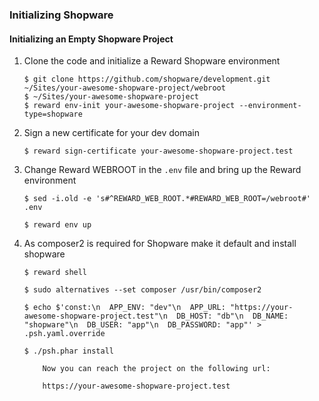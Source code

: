### Initializing Shopware

#### Initializing an Empty Shopware Project

1. Clone the code and initialize a Reward Shopware environment

    ``` shell
    $ git clone https://github.com/shopware/development.git ~/Sites/your-awesome-shopware-project/webroot
    $ ~/Sites/your-awesome-shopware-project
    $ reward env-init your-awesome-shopware-project --environment-type=shopware
    ```

2. Sign a new certificate for your dev domain

    ``` shell
    $ reward sign-certificate your-awesome-shopware-project.test
    ```

3. Change Reward WEBROOT in the `.env` file and bring up the Reward environment

    ``` shell
    $ sed -i.old -e 's#^REWARD_WEB_ROOT.*#REWARD_WEB_ROOT=/webroot#' .env

    $ reward env up
    ```

4. As composer2 is required for Shopware make it default and install shopware

    ``` shell
    $ reward shell

    $ sudo alternatives --set composer /usr/bin/composer2

    $ echo $'const:\n  APP_ENV: "dev"\n  APP_URL: "https://your-awesome-shopware-project.test"\n  DB_HOST: "db"\n  DB_NAME: "shopware"\n  DB_USER: "app"\n  DB_PASSWORD: "app"' > .psh.yaml.override

    $ ./psh.phar install
    ```

    ``` ...note::
        Now you can reach the project on the following url:

        https://your-awesome-shopware-project.test
    ```
